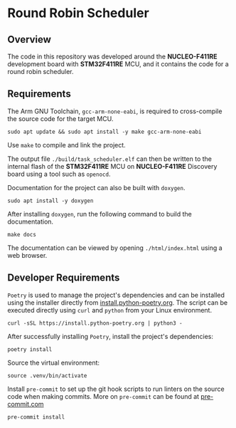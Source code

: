 # Round Robin Scheduler

## Overview

The code in this repository was developed around the **NUCLEO-F411RE** development board with **STM32F411RE** MCU, and it contains the code for a round robin scheduler.

## Requirements

The Arm GNU Toolchain, `gcc-arm-none-eabi`, is required to cross-compile the source code for the target MCU.

    sudo apt update && sudo apt install -y make gcc-arm-none-eabi

Use `make` to compile and link the project.

The output file `./build/task_scheduler.elf` can then be written to the internal flash of the **STM32F411RE** MCU on **NUCLEO-F411RE** Discovery board using a tool such as `openocd`.

Documentation for the project can also be built with `doxygen`.

    sudo apt install -y doxygen

After installing `doxygen`, run the following command to build the documentation.

    make docs

The documentation can be viewed by opening `./html/index.html` using a web browser.

## Developer Requirements

`Poetry` is used to manage the project's dependencies and can be installed using the installer directly from [install.python-poetry.org](https://install.python-poetry.org/). The script can be executed directly using `curl` and `python` from your Linux environment.

    curl -sSL https://install.python-poetry.org | python3 -

After successfully installing `Poetry`, install the project's dependencies:

    poetry install

Source the virtual environment:

    source .venv/bin/activate

Install `pre-commit` to set up the git hook scripts to run linters on the source code when making commits. More on `pre-commit` can be found at [pre-commit.com](https://pre-commit.com/)

    pre-commit install
